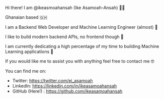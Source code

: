 Hi there! I am @ikeasmoahansah (Ike Asamoah-Ansah) 👋🏾 

Ghanaian based 🇬🇭

I am a Backend Web Developer and Machine Learning Engineer (almost) 🌚

I like to build modern backend APIs, no frontend though 🥴

I am currently dedicating a high percentage of my time to building Machine Learning applications 🤖

If you would like me to assist you with anything feel free to contact me 🤓

You can find me on:
- Twitter: https://twitter.com/ei_asamoah
- LinkedIn: https://linkedin.com/in/ikeasamoahansah
- GitHub (Here!) : https://github.com/ikeasamoahansah
